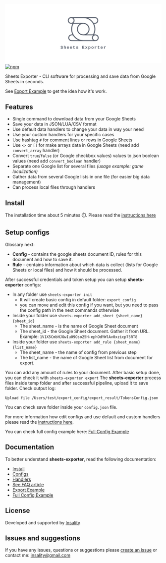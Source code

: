 ![](media/exporter_logo.png)
[![npm](https://img.shields.io/npm/v/sheets-exporter?label=sheets-exporter)](https://www.npmjs.com/package/sheets-exporter)

Sheets Exporter - CLI software for processing and save data from Google Sheets in seconds.

See  [Export Example](docs/05_example_export.md) to get the idea how it's work.

## Features
- Single command to download data from your Google Sheets
- Save your data in JSON/LUA/CSV format
- Use default data handlers to change your data in way your need
- Use your custom handlers for your specific cases
- Use hashtag `#` for comment lines or rows in Google Sheets
- Use `<>` or `[]` for make arrays data in Google Sheets (need add `convert_array` handler)
- Convert `true`/`false` (or Google checkbox values) values to json boolean values (need add `convert_boolean` handler)
- Separate one Google list for several files _(usage example: game localization)_
- Gather data from several Google lists in one file (for easier big data management)
- Can process local files through handlers

## Install
The installation time about 5 minutes ⏱️.
Please read the [instructions here](/docs/01_installation.md)

## Setup configs
Glossary next:
 - **Config** - contains the google sheets document ID, rules for this document and how to save it.
 - **Rule** - contains information about which data is collect (lists for Google Sheets or local files) and how it should be processed.
 
After successful credentials and token setup you can setup **sheets-exporter** configs:
- In any folder use `sheets-exporter init`
	- It will create basic config in default folder: `export_config`
	- you can move and edit this config if you want, but you need to pass the config path in the next commands otherwise
- Inside your folder use `sheets-exporter add_sheet {sheet_name} {sheet_id}`
	- The sheet_name - is the name of Google Sheet document
	- The sheet_id - the Google Sheet document. Gather it from URL. Example: `1V1X5CmbHJOwIu09Oso25H-ephOdYWlAv0xzicp75RT8`
- Inside your folder use `sheets-exporter add_rule {sheet_name} {list_name}`
	- The sheet_name - the name of config from previous step
	- The list_name - the name of Google Sheet list from document for export.

You can add any amount of rules to your document.
After basic setup done, you can check it with `sheets-exporter export`
The **sheets-exporter** process files inside temp folder and after successful pipeline, upload it to save folder. Check output log:
```
Upload file /Users/test/export_config/export_result/TokensConfig.json
```

You can check save folder inside your `config.json` file.

For more information how edit configs and use default and custom handlers please read the [instructions here](/docs/02_configs.md).

You can check full config example here: [Full Config Example](https://github.com/Insality/defold-eva/tree/master/export_config)


## Documentation
To better understand **sheets-exporter**, read the following documentation:
- [Install](docs/01_installation.md)
- [Configs](docs/02_configs.md)
- [Handlers](docs/03_handlers.md)
- [See FAQ article](docs/04_faq.md)
- [Export Example](docs/05_example_export.md)
- [Full Config Example](https://github.com/Insality/defold-eva/tree/master/export_config)


## License
Developed and supported by [Insality](https://github.com/Insality)


## Issues and suggestions
If you have any issues, questions or suggestions please  [create an issue](https://github.com/Insality/sheets-exporter/issues)  or contact me:  [insality@gmail.com](mailto:insality@gmail.com)

